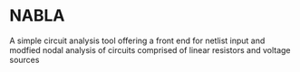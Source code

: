 # NABLA
A simple circuit analysis tool offering a front end for netlist input and modfied nodal analysis of circuits comprised of linear resistors and voltage sources

